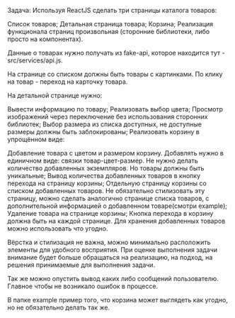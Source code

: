 Задача:
Используя ReactJS сделать три страницы каталога товаров:

Список товаров;
Детальная страница товара;
Корзина;
Реализация функционала страниц произвольная (сторонние библиотеки, либо просто на компонентах).

Данные о товарах нужно получать из fake-api, которое находится тут - src/services/api.js.

На странице со списком должны быть товары с картинками. По клику на товар - переход на карточку товара.

На детальной странице нужно:

Вывести информацию по товару;
Реализовать выбор цвета;
Просмотр изображений через переключение без использования сторонних библиотек;
Выбор размера из списка доступных, не доступные размеры должны быть заблокированы;
Реализовать корзину в упрощённом виде:

Добавление товара с цветом и размером корзину. Добавлять нужно в единичном виде: связки товар-цвет-размер. Не нужно делать количество добавленных экземпляров. Но товары должны быть уникальные;
Вывод количества добавленных товаров в кнопку перехода на страницу корзины;
Отдельную страницу корзины со списком добавленных товаров. Не обязательно стилизовать эту страницу, можно сделать аналогично странице списка товаров, с дополнительной информацией о добавленном товаре(смотри example);
Удаление товара на странице корзины;
Кнопка перехода в корзину должна быть на каждой странице. Для хранения добавленных товаров можно использовать что угодно.

Вёрстка и стилизация не важна, можно минимально расположить элементы для удобного восприятия. При оценке выполнения задачи внимание будет больше обращаться на реализацию, на подход, на решения принимаемые для выполнения задачи.

Так же можно опустить вывод каких либо сообщений пользователю. Главное чтобы не возникало ошибок в процессе.

В папке example пример того, что корзина может выглядеть как угодно, но не обязательно делать так же.
